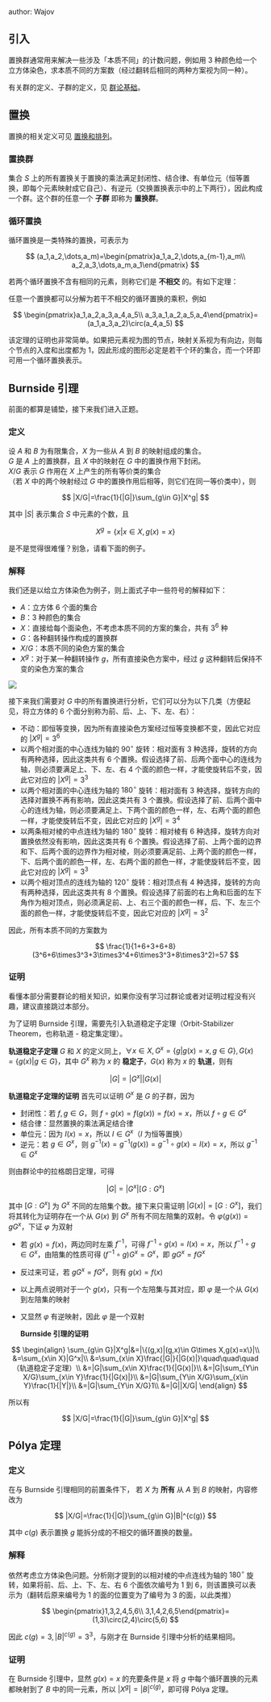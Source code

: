 author: Wajov

## 引入

置换群通常用来解决一些涉及「本质不同」的计数问题，例如用 3 种颜色给一个立方体染色，求本质不同的方案数（经过翻转后相同的两种方案视为同一种）。

有关群的定义、子群的定义，见 [群论基础](./group-theory.md)。

## 置换

置换的相关定义可见 [置换和排列](./permulation.md)。

### 置换群

集合 $S$ 上的所有置换关于置换的乘法满足封闭性、结合律、有单位元（恒等置换，即每个元素映射成它自己）、有逆元（交换置换表示中的上下两行），因此构成一个群。这个群的任意一个 **子群** 即称为 **置换群**。

### 循环置换

循环置换是一类特殊的置换，可表示为

$$
(a_1,a_2,\dots,a_m)=\begin{pmatrix}a_1,a_2,\dots,a_{m-1},a_m\\
a_2,a_3,\dots,a_m,a_1\end{pmatrix}
$$

若两个循环置换不含有相同的元素，则称它们是 **不相交** 的。有如下定理：

任意一个置换都可以分解为若干不相交的循环置换的乘积，例如

$$
\begin{pmatrix}a_1,a_2,a_3,a_4,a_5\\
a_3,a_1,a_2,a_5,a_4\end{pmatrix}=(a_1,a_3,a_2)\circ(a_4,a_5)
$$

该定理的证明也非常简单。如果把元素视为图的节点，映射关系视为有向边，则每个节点的入度和出度都为 1，因此形成的图形必定是若干个环的集合，而一个环即可用一个循环置换表示。

## Burnside 引理

前面的都算是铺垫，接下来我们进入正题。

### 定义

设 $A$ 和 $B$ 为有限集合，$X$ 为一些从 $A$ 到 $B$ 的映射组成的集合。  
$G$ 是 $A$ 上的置换群，且 $X$ 中的映射在 $G$ 中的置换作用下封闭。  
$X/G$ 表示 $G$ 作用在 $X$ 上产生的所有等价类的集合  
（若 $X$ 中的两个映射经过 $G$ 中的置换作用后相等，则它们在同一等价类中），则

$$
|X/G|=\frac{1}{|G|}\sum_{g\in G}|X^g|
$$

其中 $|S|$ 表示集合 $S$ 中元素的个数，且

$$
X^g=\{x|x\in X,g(x)=x\}
$$

是不是觉得很难懂？别急，请看下面的例子。

### 解释

我们还是以给立方体染色为例子，则上面式子中一些符号的解释如下：

-   $A$：立方体 6 个面的集合
-   $B$：3 种颜色的集合
-   $X$：直接给每个面染色，不考虑本质不同的方案的集合，共有 $3^6$ 种
-   $G$：各种翻转操作构成的置换群
-   $X/G$：本质不同的染色方案的集合
-   $X^g$：对于某一种翻转操作 $g$，所有直接染色方案中，经过 $g$ 这种翻转后保持不变的染色方案的集合

![](./images/cube.png)

接下来我们需要对 $G$ 中的所有置换进行分析，它们可以分为以下几类（方便起见，将立方体的 6 个面分别称为前、后、上、下、左、右）：

-   不动：即恒等变换，因为所有直接染色方案经过恒等变换都不变，因此它对应的 $|X^g|=3^6$
-   以两个相对面的中心连线为轴的 $90^\circ$ 旋转：相对面有 3 种选择，旋转的方向有两种选择，因此这类共有 6 个置换。假设选择了前、后两个面中心的连线为轴，则必须要满足上、下、左、右 4 个面的颜色一样，才能使旋转后不变，因此它对应的 $|X^g|=3^3$
-   以两个相对面的中心连线为轴的 $180^\circ$ 旋转：相对面有 3 种选择，旋转方向的选择对置换不再有影响，因此这类共有 3 个置换。假设选择了前、后两个面中心的连线为轴，则必须要满足上、下两个面的颜色一样，左、右两个面的颜色一样，才能使旋转后不变，因此它对应的 $|X^g|=3^4$
-   以两条相对棱的中点连线为轴的 $180^\circ$ 旋转：相对棱有 6 种选择，旋转方向对置换依然没有影响，因此这类共有 6 个置换。假设选择了前、上两个面的边界和下、后两个面的边界作为相对棱，则必须要满足前、上两个面的颜色一样，下、后两个面的颜色一样，左、右两个面的颜色一样，才能使旋转后不变，因此它对应的 $|X^g|=3^3$
-   以两个相对顶点的连线为轴的 $120^\circ$ 旋转：相对顶点有 4 种选择，旋转的方向有两种选择，因此这类共有 8 个置换。假设选择了前面的右上角和后面的左下角作为相对顶点，则必须满足前、上、右三个面的颜色一样，后、下、左三个面的颜色一样，才能使旋转后不变，因此它对应的 $|X^g|=3^2$

因此，所有本质不同的方案数为

$$
\frac{1}{1+6+3+6+8}(3^6+6\times3^3+3\times3^4+6\times3^3+8\times3^2)=57
$$

### 证明

看懂本部分需要群论的相关知识，如果你没有学习过群论或者对证明过程没有兴趣，建议直接跳过本部分。

为了证明 Burnside 引理，需要先引入轨道稳定子定理（Orbit-Stabilizer Theorem，也称轨道 - 稳定集定理）。

**轨道稳定子定理**  $G$ 和 $X$ 的定义同上，$\forall x\in X,G^x=\{g|g(x)=x,g\in G\},G(x)=\{g(x)|g\in G\}$，其中 $G^x$ 称为 $x$ 的 **稳定子**，$G(x)$ 称为 $x$ 的 **轨道**，则有

$$
|G|=|G^x||G(x)|
$$

**轨道稳定子定理的证明** 首先可以证明 $G^x$ 是 $G$ 的子群，因为

-   封闭性：若 $f,g\in G$，则 $f\circ g(x)=f(g(x))=f(x)=x$，所以 $f\circ g\in G^x$
-   结合律：显然置换的乘法满足结合律
-   单位元：因为 $I(x)=x$，所以 $I\in G^x$（$I$ 为恒等置换）
-   逆元：若 $g\in G^x$，则 $g^{-1}(x)=g^{-1}(g(x))=g^{-1}\circ g(x)=I(x)=x$，所以 $g^{-1}\in G^x$

则由群论中的拉格朗日定理，可得

$$
|G|=|G^x|[G:G^x]
$$

其中 $[G:G^x]$ 为 $G^x$ 不同的左陪集个数。接下来只需证明 $|G(x)|=[G:G^x]$，我们将其转化为证明存在一个从 $G(x)$ 到 $G^x$ 所有不同左陪集的双射。令 $\varphi(g(x))=gG^x$，下证 $\varphi$ 为双射

-   若 $g(x)=f(x)$，两边同时左乘 $f^{-1}$，可得 $f^{-1}\circ g(x)=I(x)=x$，所以 $f^{-1}\circ g\in G^x$，由陪集的性质可得 $(f^{-1}\circ g)G^x=G^x$，即 $gG^x=fG^x$
-   反过来可证，若 $gG^x=fG^x$，则有 $g(x)=f(x)$
-   以上两点说明对于一个 $g(x)$，只有一个左陪集与其对应，即 $\varphi$ 是一个从 $G(x)$ 到左陪集的映射
-   又显然 $\varphi$ 有逆映射，因此 $\varphi$ 是一个双射

    **Burnside 引理的证明**

$$
\begin{align}
\sum_{g\in G}|X^g|&=|\{(g,x)|(g,x)\in G\times X,g(x)=x\}|\\
&=\sum_{x\in X}|G^x|\\
&=\sum_{x\in X}\frac{|G|}{|G(x)|}\quad\quad\quad（轨道稳定子定理）\\
&=|G|\sum_{x\in X}\frac{1}{|G(x)|}\\
&=|G|\sum_{Y\in X/G}\sum_{x\in Y}\frac{1}{|G(x)|}\\
&=|G|\sum_{Y\in X/G}\sum_{x\in Y}\frac{1}{|Y|}\\
&=|G|\sum_{Y\in X/G}1\\
&=|G||X/G|
\end{align}
$$

所以有

$$
|X/G|=\frac{1}{|G|}\sum_{g\in G}|X^g|
$$

## Pólya 定理

### 定义

在与 Burnside 引理相同的前置条件下，
若 $X$ 为 **所有** 从 $A$ 到 $B$ 的映射，内容修改为

$$
|X/G|=\frac{1}{|G|}\sum_{g\in G}|B|^{c(g)}
$$

其中 $c(g)$ 表示置换 $g$ 能拆分成的不相交的循环置换的数量。

### 解释

依然考虑立方体染色问题。分析刚才提到的以相对棱的中点连线为轴的 $180^\circ$ 旋转，如果将前、后、上、下、左、右 6 个面依次编号为 1 到 6，则该置换可以表示为（翻转后原来编号为 1 的面的位置变为了编号为 3 的面，以此类推）

$$
\begin{pmatrix}1,3,2,4,5,6\\
3,1,4,2,6,5\end{pmatrix}=(1,3)\circ(2,4)\circ(5,6)
$$

因此 $c(g)=3,|B|^{c(g)}=3^3$，与刚才在 Burnside 引理中分析的结果相同。

### 证明

在 Burnside 引理中，显然 $g(x)=x$ 的充要条件是 $x$ 将 $g$ 中每个循环置换的元素都映射到了 $B$ 中的同一元素，所以 $|X^g|=|B|^{c(g)}$，即可得 Pólya 定理。
